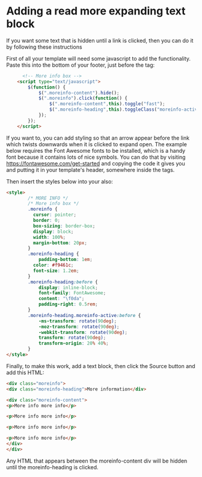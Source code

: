 # Adding a read more expanding text block

If you want some text that is hidden until a link is clicked, then you can do it by following these instructions

First of all your template will need some javascript to add the functionality. Paste this into the bottom of your footer, just before the <html> tag:

```html
      <!-- More info box -->
    <script type="text/javascript">
    	$(function() {
            $(".moreinfo-content").hide();
            $(".moreinfo").click(function() {
                $(".moreinfo-content",this).toggle("fast");
    	        $(".moreinfo-heading",this).toggleClass("moreinfo-active"); 
    	    });      
    	});
    </script>
```

If you want to, you can add styling so that an arrow appear before the link which twists downwards when it is clicked to expand open. The example below requires the Font Awesome fonts to be installed, which is a handy font because it contains lots of nice symbols. You can do that by visiting https://fontawesome.com/get-started and copying the code it gives you and putting it in your template's header, somewhere inside the <head> tags. 

Then insert the styles below into your <head> also:

```html
<style>
        /* MORE INFO */
        /* More info box */
    	.moreinfo {
    	  cursor: pointer;
    	  border: 0;
    	  box-sizing: border-box;
    	  display: block;
    	  width: 100%;
    	  margin-bottom: 20px;
    	}
    	.moreinfo-heading {
    	    padding-bottom: 1em;
    	  color: #f9461c;
    	  font-size: 1.2em;
    	}
        .moreinfo-heading:before {
            display: inline-block;
            font-family: FontAwesome;
            content: "\f0da";
            padding-right: 0.5rem;
        }
    	.moreinfo-heading.moreinfo-active:before {
            -ms-transform: rotate(90deg);
            -moz-transform: rotate(90deg);
            -webkit-transform: rotate(90deg);
            transform: rotate(90deg);
            transform-origin: 20% 40%;
    	}
</style>
```

Finally, to make this work, add a text block, then click the Source button and add this HTML:

```html
<div class="moreinfo">
<div class="moreinfo-heading">More information</div>

<div class="moreinfo-content">
<p>More info more info</p>

<p>More info more info</p>

<p>More info more info</p>

<p>More info more info</p>
</div>
</div>
```

Any HTML that appears between the moreinfo-content div will be hidden until the moreinfo-heading is clicked.
